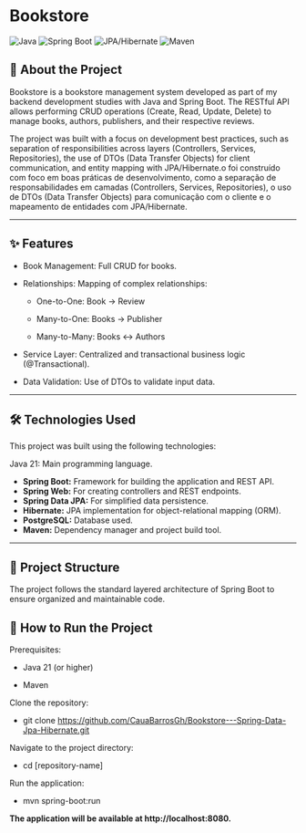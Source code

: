 # Bookstore

![Java](https://img.shields.io/badge/Java-17-blue)
![Spring Boot](https://img.shields.io/badge/Spring_Boot-3.1.4-green)
![JPA/Hibernate](https://img.shields.io/badge/JPA/Hibernate-orange)
![Maven](https://img.shields.io/badge/Maven-red)

## 📖 About the Project

Bookstore is a bookstore management system developed as part of my backend development studies with Java and Spring Boot. The RESTful API allows performing CRUD operations (Create, Read, Update, Delete) to manage books, authors, publishers, and their respective reviews.

The project was built with a focus on development best practices, such as separation of responsibilities across layers (Controllers, Services, Repositories), the use of DTOs (Data Transfer Objects) for client communication, and entity mapping with JPA/Hibernate.o foi construído com foco em boas práticas de desenvolvimento, como a separação de responsabilidades em camadas (Controllers, Services, Repositories), o uso de DTOs (Data Transfer Objects) para comunicação com o cliente e o mapeamento de entidades com JPA/Hibernate.

---

## ✨ Features

- Book Management: Full CRUD for books.

- Relationships: Mapping of complex relationships:

  -  One-to-One: Book → Review

  -  Many-to-One: Books → Publisher

  -  Many-to-Many: Books ↔ Authors

- Service Layer: Centralized and transactional business logic (@Transactional).

- Data Validation: Use of DTOs to validate input data.

---

## 🛠️ Technologies Used

This project was built using the following technologies:

Java 21: Main programming language.
- **Spring Boot:** Framework for building the application and REST API.
- **Spring Web:** For creating controllers and REST endpoints.
- **Spring Data JPA:** For simplified data persistence.
- **Hibernate:** JPA implementation for object-relational mapping (ORM).
- **PostgreSQL:** Database used.
- **Maven:** Dependency manager and project build tool.

---

## 📂 Project Structure

The project follows the standard layered architecture of Spring Boot to ensure organized and maintainable code.

## 🚀 How to Run the Project

Prerequisites:

- Java 21 (or higher)

- Maven

Clone the repository:

- git clone https://github.com/CauaBarrosGh/Bookstore---Spring-Data-Jpa-Hibernate.git

Navigate to the project directory:

- cd [repository-name]

Run the application:

- mvn spring-boot:run

**The application will be available at http://localhost:8080.**
